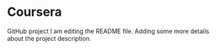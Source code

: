 # Coursera
GitHub project
I am editing the README file. Adding some more details about the project description.
